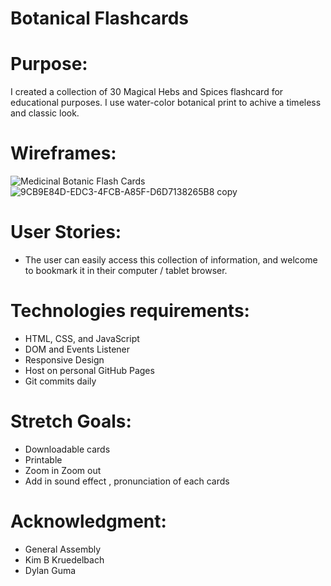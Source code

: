 
# Botanical Flashcards

# Purpose:

I created a collection of 30 Magical Hebs and Spices flashcard for educational purposes. I use water-color botanical print to achive a timeless and classic look.

# Wireframes:
![Medicinal Botanic Flash Cards](https://user-images.githubusercontent.com/78662511/128295900-bce8d7d7-769a-4825-89e4-a4a815e30a78.jpg)
![9CB9E84D-EDC3-4FCB-A85F-D6D7138265B8 copy](https://user-images.githubusercontent.com/78662511/128295916-dbadbd16-5fc8-448e-98c5-86fccc891375.jpg)

# User Stories: 
- The user can easily access this collection of information, and welcome to bookmark it in their computer / tablet browser.

# Technologies requirements:

- HTML, CSS, and JavaScript
- DOM and Events Listener
- Responsive Design
- Host on personal GitHub Pages
- Git commits daily


# Stretch Goals:

- Downloadable cards
- Printable
- Zoom in Zoom out
- Add in sound effect , pronunciation of each cards



# Acknowledgment:

- General Assembly
- Kim B Kruedelbach
- Dylan Guma






